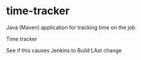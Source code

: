 # time-tracker
Java (Maven) application for tracking time on the job

Time tracker


See if this causes Jenkins to Build
LAst change
